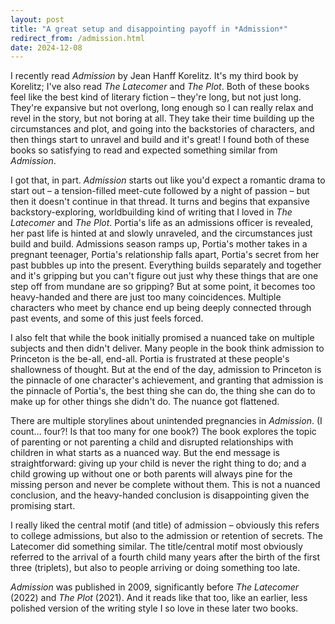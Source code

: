 ```yaml
---
layout: post
title: "A great setup and disappointing payoff in *Admission*"
redirect_from: /admission.html
date: 2024-12-08
---
```


I recently read *Admission* by Jean Hanff Korelitz. It's my third book by Korelitz; I've also read *The Latecomer* and *The Plot*. Both of these books feel like the best kind of literary fiction – they're long, but not just long. They're expansive but not overlong, long enough so I can really relax and revel in the story, but not boring at all. They take their time building up the circumstances and plot, and going into the backstories of characters, and then things start to unravel and build and it's great! I found both of these books so satisfying to read and expected something similar from *Admission*.

I got that, in part. *Admission* starts out like you'd expect a romantic drama to start out – a tension-filled meet-cute followed by a night of passion – but then it doesn't continue in that thread. It turns and begins that expansive backstory-exploring, worldbuilding kind of writing that I loved in *The Latecomer* and *The Plot*. Portia's life as an admissions officer is revealed, her past life is hinted at and slowly unraveled, and the circumstances just build and build. Admissions season ramps up, Portia's mother takes in a pregnant teenager, Portia's relationship falls apart, Portia's secret from her past bubbles up into the present. Everything builds separately and together and it's gripping but you can't figure out just why these things that are one step off from mundane are so gripping? But at some point, it becomes too heavy-handed and there are just too many coincidences. Multiple characters who meet by chance end up being deeply connected through past events, and some of this just feels forced.

I also felt that while the book initially promised a nuanced take on multiple subjects and then didn't deliver. Many people in the book think admission to Princeton is the be-all, end-all. Portia is frustrated at these people's shallowness of thought. But at the end of the day, admission to Princeton is the pinnacle of one character's achievement, and granting that admission is the pinnacle of Portia's, the best thing she can do, the thing she can do to make up for other things she didn't do. The nuance got flattened.

There are multiple storylines about unintended pregnancies in *Admission*. (I count… four?! Is that too many for one book?) The book explores the topic of parenting or not parenting a child and disrupted relationships with children in what starts as a nuanced way. But the end message is straightforward: giving up your child is never the right thing to do; and a child growing up without one or both parents will always pine for the missing person and never be complete without them. This is not a nuanced conclusion, and the heavy-handed conclusion is disappointing given the promising start.

I really liked the central motif (and title) of admission – obviously this refers to college admissions, but also to the admission or retention of secrets. The Latecomer did something similar. The title/central motif most obviously referred to the arrival of a fourth child many years after the birth of the first three (triplets), but also to people arriving or doing something too late.

*Admission* was published in 2009, significantly before *The Latecomer* (2022) and *The Plot* (2021). And it reads like that too, like an earlier, less polished version of the writing style I so love in these later two books.

<script data-goatcounter="https://dlog.goatcounter.com/count"
        async src="//gc.zgo.at/count.js"></script>